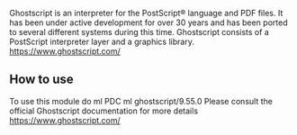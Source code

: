 Ghostscript is an interpreter for the PostScript® language and PDF files. It has been under active development for over 30 years and has been ported to several different systems during this time. Ghostscript consists of a PostScript interpreter layer and a graphics library.
https://www.ghostscript.com/

## How to use

To use this module do
ml PDC
ml ghostscript/9.55.0
Please consult the official Ghostscript documentation for more details
https://www.ghostscript.com/
